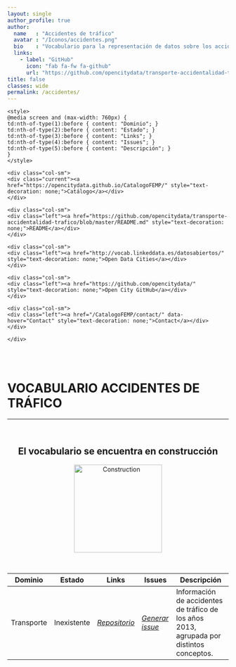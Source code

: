 ```yaml
---
layout: single
author_profile: true 
author:
  name   : "Accidentes de tráfico"
  avatar : "/Iconos/accidentes.png"
  bio    : "Vocabulario para la representación de datos sobre los accidentes de tráfico."
  links:
    - label: "GitHub"
      icon: "fab fa-fw fa-github"
      url: "https://github.com/opencitydata/transporte-accidentalidad-trafico"
title: false
classes: wide
permalink: /accidentes/
---
```


<head>

	<style>	
	@media screen and (max-width: 760px) {
	td:nth-of-type(1):before { content: "Dominio"; }
	td:nth-of-type(2):before { content: "Estado"; }
	td:nth-of-type(3):before { content: "Links"; }	
	td:nth-of-type(4):before { content: "Issues"; }
	td:nth-of-type(5):before { content: "Descripción"; }	
	}
	</style>
  
<link rel="stylesheet" href="https://maxcdn.bootstrapcdn.com/bootstrap/4.0.0/css/bootstrap.min.css" integrity="sha384-Gn5384xqQ1aoWXA+058RXPxPg6fy4IWvTNh0E263XmFcJlSAwiGgFAW/dAiS6JXm" crossorigin="anonymous"/>
	
<link href="/CatalogoFEMP/stylesheet.css" rel="stylesheet"/>

<nav>
<div class="navMenu">
	<div class="row">  
		
	<div class="col-sm">
	<div class="current"><a href="https://opencitydata.github.io/CatalogoFEMP/" style="text-decoration: none;">Catálogo</a></div>
	</div>
		
	<div class="col-sm">
  	<div class="left"><a href="https://github.com/opencitydata/transporte-accidentalidad-trafico/blob/master/README.md" style="text-decoration: none;">README</a></div>
	</div> 
		
	<div class="col-sm">
	<div class="left"><a href="http://vocab.linkeddata.es/datosabiertos/" style="text-decoration: none;">Open Data Cities</a></div>
	</div>
		
	<div class="col-sm">
	<div class="left"><a href="https://github.com/opencitydata/" style="text-decoration: none;">Open City GitHub</a></div>
	</div>
		
	<div class="col-sm">
	<div class="left"><a href="/CatalogoFEMP/contact/" data-hover="Contact" style="text-decoration: none;">Contact</a></div>
	</div>
		
	</div>
</div>     
</nav>
	<br><br>
	
  
</head>


<div id="bodyid">
  <link href="/FEMPTFG/stylesheet.css" rel="stylesheet"/>

<h1> VOCABULARIO ACCIDENTES DE TRÁFICO </h1>
</div>
  
---

&nbsp;
 
<h2 float="right" align="center"> El vocabulario se encuentra en construcción </h2>

<p float="right" align="center">   
<img src="/CatalogoFEMP/Iconos/constrA.png" alt="Construction" width="200"/>
</p>

&nbsp; &nbsp;

  
  
| Dominio |  Estado  |   Links   |   Issues   |   Descripción   |  
| -------- | -------- | --------- | ---------- | --------------- | 
| Transporte | Inexistente |  *[Repositorio](https://github.com/opencitydata/transporte-accidentalidad-trafico)*  |  *[Generar issue](https://github.com/opencitydata/transporte-accidentalidad-trafico/issues)*   | Información de accidentes de tráfico de los años 2013, agrupada por distintos conceptos.  | 
 
 
  

 

 
&nbsp;


  


